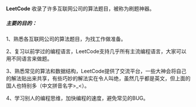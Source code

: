 **LeetCode**  收录了许多互联网公司的算法题目，被称为刷题神器。

##### 主要的目的：

1、熟悉各互联网公司的算法题目，为找工作做准备。
       
2、复习以前学过的编程语言，LeetCode支持几乎所有主流编程语言，大家可以用不同语言来做题。
       
3、熟悉常见的算法和数据结构，LeetCode提供了交流平台，一些大神会将自己的解法贴出来共享，有些巧妙的解法实在令人叫绝，虽然几乎都是英文，但上面的国人也特别多（中文拼音名字>_<）。
       
4、学习别人的编程思维，加快编程的速度，避免常见的BUG。
